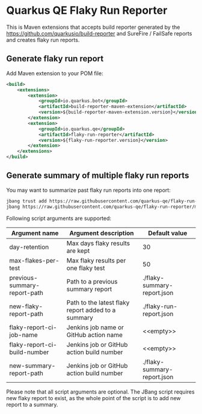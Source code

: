 # Quarkus QE Flaky Run Reporter
This is Maven extensions that accepts build reporter generated by the https://github.com/quarkusio/build-reporter and SureFire / FailSafe reports and creates flaky run reports.

## Generate flaky run report
Add Maven extension to your POM file:

```xml
<build>
    <extensions>
        <extension>
            <groupId>io.quarkus.bot</groupId>
            <artifactId>build-reporter-maven-extension</artifactId>
            <version>${build-reporter-maven-extension.version}</version>
        </extension>
        <extension>
            <groupId>io.quarkus.qe</groupId>
            <artifactId>flaky-run-reporter</artifactId>
            <version>${flaky-run-reporter.version}</version>
        </extension>
    </extensions>
</build>
```

## Generate summary of multiple flaky run reports
You may want to summarize past flaky run reports into one report:

```bash
jbang trust add https://raw.githubusercontent.com/quarkus-qe/flaky-run-reporter
jbang https://raw.githubusercontent.com/quarkus-qe/flaky-run-reporter/main/jbang-scripts/FlakyTestRunSummarizer.java day-retention=30 new-flaky-report-path=target/flaky-run-report.json
```
Following script arguments are supported:

| Argument name                | Argument description                               | Default value               |
|------------------------------|----------------------------------------------------|-----------------------------|
| day-retention                | Max days flaky results are kept                    | 30                          |
| max-flakes-per-test          | Max flaky results per one flaky test               | 50                          |
| previous-summary-report-path | Path to a previous summary report                  | ./flaky-summary-report.json |
| new-flaky-report-path        | Path to the latest flaky report added to a summary | ./flaky-run-report.json     |
| flaky-report-ci-job-name     | Jenkins job name or GitHub action name             | \<\<empty>>                 |
| flaky-report-ci-build-number | Jenkins job or GitHub action build number          | \<\<empty>>                 |
| new-summary-report-path      | Jenkins job or GitHub action build number          | ./flaky-summary-report.json |

Please note that all script arguments are optional.
The JBang script requires new flaky report to exist, as the whole point of the script is to add new report to a summary.